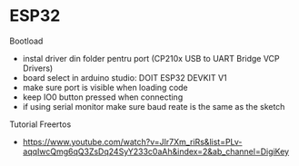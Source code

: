 # ESP32
Bootload
- instal driver din folder pentru port (CP210x USB to UART Bridge VCP Drivers)
- board select in arduino studio: DOIT ESP32 DEVKIT V1
- make sure port is visible when loading code
- keep IO0 button pressed when connecting 
- if using serial monitor make sure baud reate is the same as the sketch

Tutorial Freertos
- https://www.youtube.com/watch?v=JIr7Xm_riRs&list=PLv-aqqIwcQmg6qQ3ZsDq24SyY233c0aAh&index=2&ab_channel=DigiKey

